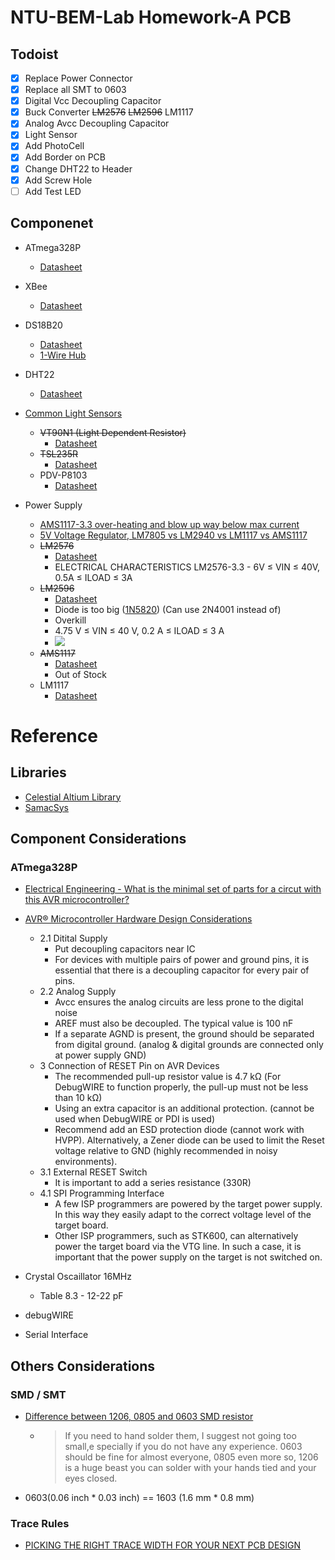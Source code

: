 # NTU-BEM-Lab Homework-A PCB

## Todoist
* [x] Replace Power Connector
* [x] Replace all SMT to 0603
* [x] Digital Vcc Decoupling Capacitor
* [x] Buck Converter ~~LM2576~~ ~~LM2596~~ LM1117
* [x] Analog Avcc Decoupling Capacitor
* [x] Light Sensor
* [x] Add PhotoCell
* [x] Add Border on PCB
* [x] Change DHT22 to Header
* [x] Add Screw Hole
* [ ] Add Test LED

## Componenet
* ATmega328P
    * [Datasheet](http://ww1.microchip.com/downloads/en/DeviceDoc/ATmega48A-PA-88A-PA-168A-PA-328-P-DS-DS40002061B.pdf)

* XBee
    * [Datasheet](https://www.sparkfun.com/datasheets/Wireless/Zigbee/XBee-Datasheet.pdf)

* DS18B20
    * [Datasheet](https://datasheets.maximintegrated.com/en/ds/DS18B20.pdf)
    * [1-Wire Hub](http://pvlng.com/1-Wire_Hub)

* DHT22
    * [Datasheet](https://www.sparkfun.com/datasheets/Sensors/Temperature/DHT22.pdf)

* [Common Light Sensors](https://www.intorobotics.com/common-budgeted-arduino-light-sensors/)
    * ~~VT90N1 (Light Dependent Resistor)~~
        * [Datasheet](https://datasheet.ciiva.com/1249/919043-1249344.pdf?src-supplier=Element14)
    * ~~TSL235R~~
        * [Datasheet](https://datasheet.ciiva.com/1176/323585-1176657.pdf?src-supplier=Newark)
    * PDV-P8103
        * [Datasheet](https://media.digikey.com/pdf/Data%20Sheets/Photonic%20Detetectors%20Inc%20PDFs/PDV-P8103.pdf)

* Power Supply
    * [AMS1117-3.3 over-heating and blow up way below max current](https://electronics.stackexchange.com/questions/274510/ams1117-3-3-over-heating-and-blow-up-way-below-max-current)
    * [5V Voltage Regulator, LM7805 vs LM2940 vs LM1117 vs AMS1117](https://jpralves.net/post/2015/05/19/5v-voltage-regulator.html)
    * ~~LM2576~~
        * [Datasheet](https://datasheet.ciiva.com/6597/lm2576hv-6597211.pdf?src-supplier=Digi-Key)
        * ELECTRICAL CHARACTERISTICS LM2576-3.3 - 6V ≤ VIN ≤ 40V, 0.5A ≤ ILOAD ≤ 3A
    * ~~LM2596~~
        * [Datasheet](https://www.ti.com/lit/ds/symlink/lm2596.pdf)
        * Diode is too big ([1N5820](https://www.mouser.tw/ProductDetail/ON-Semiconductor/1N5820G?qs=y2kkmE52mdMaZomtu%252BD%252BfQ%3D%3D)) (Can use 2N4001 instead of)
        * Overkill
        * 4.75 V ≤ VIN ≤ 40 V, 0.2 A ≤ ILOAD ≤ 3 A
        * ![](https://i.imgur.com/l2wso2I.png)
    * ~~AMS1117~~
        * [Datasheet](http://www.advanced-monolithic.com/pdf/ds1117.pdf)
        * Out of Stock
    * LM1117
        * [Datasheet](https://www.ti.com/lit/ds/symlink/lm1117.pdf?HQS=TI-null-null-mousermode-df-pf-null-wwe&DCM=yes&ref_url=https%3A%2F%2Fwww.mouser.tw%2F&distId=26)

# Reference
## Libraries
* [Celestial Altium Library](https://altiumlibrary.com/)
* [SamacSys](https://www.samacsys.com/altium-designer-library-instructions/)

## Component Considerations
### ATmega328P
* [Electrical Engineering - What is the minimal set of parts for a circut with this AVR microcontroller?](https://electronics.stackexchange.com/questions/53713/what-is-the-minimal-set-of-parts-for-a-circut-with-this-avr-microcontroller)
* [AVR® Microcontroller Hardware Design Considerations](https://www.microchip.com/wwwAppNotes/AppNotes.aspx?appnote=en591472)
    * 2.1 Ditital Supply
        * Put decoupling capacitors near IC
        * For devices with multiple pairs of power and ground pins, it is essential that there is a decoupling capacitor for every pair of pins.
    * 2.2 Analog Supply
        * Avcc ensures the analog circuits are less prone to the digital noise
        * AREF must also be decoupled. The typical value is 100 nF
        * If a separate AGND is present, the ground should be separated from digital ground. (analog & digital grounds are connected only at power supply GND)
    * 3 Connection of RESET Pin on AVR Devices
        * The recommended pull-up resistor value is 4.7 kΩ (For DebugWIRE to function properly, the pull-up must not be less than 10 kΩ)
        * Using an extra capacitor is an additional protection. (cannot be used when DebugWIRE or PDI is used)
        * Recommend add an ESD protection diode (cannot work with HVPP). Alternatively, a Zener diode can be used to limit the Reset voltage relative to GND (highly recommended in noisy environments).
    * 3.1 External RESET Switch
        * It is important to add a series resistance (330R)
    * 4.1 SPI Programming Interface
        * A few ISP programmers are powered by the target power supply. In this way they easily adapt to the correct voltage level of the target board.
        * Other ISP programmers, such as STK600, can alternatively power the target board via the VTG line. In such a case, it is important that the power supply on the target is not switched on.

* Crystal Oscaillator 16MHz
    * Table 8.3 - 12-22 pF
* debugWIRE
* Serial Interface

## Others Considerations
### SMD / SMT
* [Difference between 1206, 0805 and 0603 SMD resistor](https://electronics.stackexchange.com/questions/375637/difference-between-1206-0805-and-0603-smd-resistor)
    * > If you need to hand solder them, I suggest not going too small,e specially if you do not have any experience. 0603 should be fine for almost everyone, 0805 even more so, 1206 is a huge beast you can solder with your hands tied and your eyes closed.
* 0603(0.06 inch * 0.03 inch) == 1603 (1.6 mm * 0.8 mm)
### Trace Rules
* [PICKING THE RIGHT TRACE WIDTH FOR YOUR NEXT PCB DESIGN](https://bayareacircuits.com/picking-the-right-trace-width-for-your-next-pcb-design/#:~:text=While%200.003%E2%80%9D%20can%20be%20a,voltage%20traces%20should%20be%20larger.)

